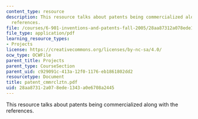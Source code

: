```yaml
---
content_type: resource
description: This resource talks about patents being commercialized along with the
  references.
file: /courses/6-901-inventions-and-patents-fall-2005/28aa87312a078ede1343a0e6708a2445_patent_cmmrclztn.pdf
file_type: application/pdf
learning_resource_types:
- Projects
license: https://creativecommons.org/licenses/by-nc-sa/4.0/
ocw_type: OCWFile
parent_title: Projects
parent_type: CourseSection
parent_uid: c929091c-413a-12f0-1176-eb1861802dd2
resourcetype: Document
title: patent_cmmrclztn.pdf
uid: 28aa8731-2a07-8ede-1343-a0e6708a2445
---
```

This resource talks about patents being commercialized along with the references.